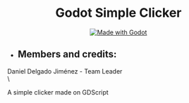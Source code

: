 <h1 align="center">Godot Simple Clicker</h1>

<div align="center">

[![Made with Godot](https://img.shields.io/badge/Made%20with-Godot-478CBF?style=for-the-badge&logo=godot%20engine&logoColor=white)](https://godotengine.org)

</div>

- <h2>Members and credits: </h2>

Daniel Delgado Jiménez - Team Leader<br>\

A simple clicker made on GDScript
